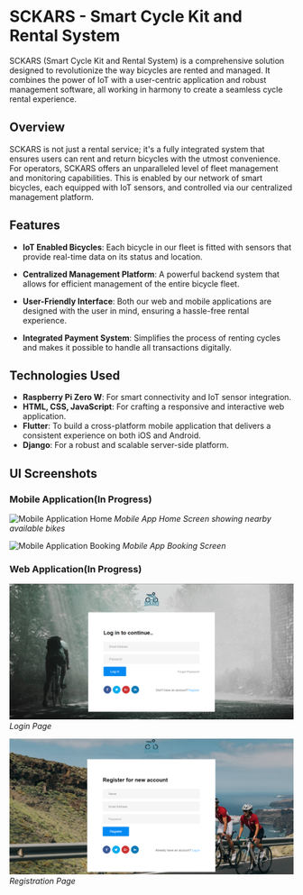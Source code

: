 # SCKARS - Smart Cycle Kit and Rental System

SCKARS (Smart Cycle Kit and Rental System) is a comprehensive solution designed to revolutionize the way bicycles are rented and managed. It combines the power of IoT with a user-centric application and robust management software, all working in harmony to create a seamless cycle rental experience.

## Overview

SCKARS is not just a rental service; it's a fully integrated system that ensures users can rent and return bicycles with the utmost convenience. For operators, SCKARS offers an unparalleled level of fleet management and monitoring capabilities. This is enabled by our network of smart bicycles, each equipped with IoT sensors, and controlled via our centralized management platform.

## Features

- **IoT Enabled Bicycles**: Each bicycle in our fleet is fitted with sensors that provide real-time data on its status and location.

- **Centralized Management Platform**: A powerful backend system that allows for efficient management of the entire bicycle fleet.

- **User-Friendly Interface**: Both our web and mobile applications are designed with the user in mind, ensuring a hassle-free rental experience.

- **Integrated Payment System**: Simplifies the process of renting cycles and makes it possible to handle all transactions digitally.

## Technologies Used

- **Raspberry Pi Zero W**: For smart connectivity and IoT sensor integration.
- **HTML, CSS, JavaScript**: For crafting a responsive and interactive web application.
- **Flutter**: To build a cross-platform mobile application that delivers a consistent experience on both iOS and Android.
- **Django**: For a robust and scalable server-side platform.


## UI Screenshots

### Mobile Application(In Progress)

![Mobile Application Home](/screenshots/mobile_home.png)
*Mobile App Home Screen showing nearby available bikes*

![Mobile Application Booking](/screenshots/mobile_booking.png)
*Mobile App Booking Screen*

### Web Application(In Progress)

![Web Application Home Page](UI1.png)
*Login Page*

![Web Application Rental Page](UI2.png)
*Registration Page*


